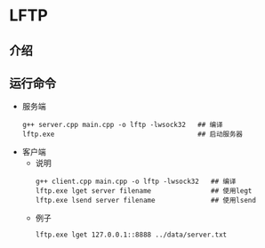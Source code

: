 # LFTP

## 介绍


## 运行命令
* 服务端
    ```shell
    g++ server.cpp main.cpp -o lftp -lwsock32   ## 编译
    lftp.exe                                    ## 启动服务器
    ```
* 客户端
    * 说明
        ```shell
        g++ client.cpp main.cpp -o lftp -lwsock32   ## 编译
        lftp.exe lget server filename               ## 使用legt
        lftp.exe lsend server filename              ## 使用lsend
        ```
    * 例子
        ```shell
        lftp.exe lget 127.0.0.1::8888 ../data/server.txt
        ```